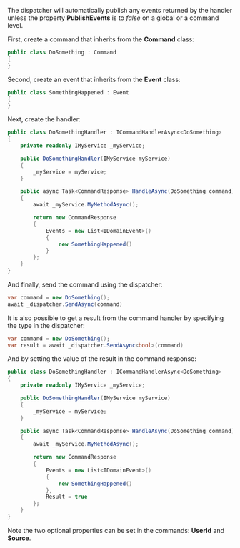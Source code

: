 The dispatcher will automatically publish any events returned by the handler unless the property **PublishEvents** is to _false_ on a global or a command level.

First, create a command that inherits from the **Command** class:

```C#
public class DoSomething : Command
{
}
```

Second, create an event that inherits from the **Event** class:

```C#
public class SomethingHappened : Event
{
}
```

Next, create the handler:

```C#
public class DoSomethingHandler : ICommandHandlerAsync<DoSomething>
{
    private readonly IMyService _myService;

    public DoSomethingHandler(IMyService myService)
    {
        _myService = myService;
    }

    public async Task<CommandResponse> HandleAsync(DoSomething command)
    {
        await _myService.MyMethodAsync();

        return new CommandResponse
        {
            Events = new List<IDomainEvent>()
            {
                new SomethingHappened()
            }
        };
    }
}
```

And finally, send the command using the dispatcher:

```C#
var command = new DoSomething();
await _dispatcher.SendAsync(command)
```

It is also possible to get a result from the command handler by specifying the type in the dispatcher:

```C#
var command = new DoSomething();
var result = await _dispatcher.SendAsync<bool>(command)
```

And by setting the value of the result in the command response:

```C#
public class DoSomethingHandler : ICommandHandlerAsync<DoSomething>
{
    private readonly IMyService _myService;

    public DoSomethingHandler(IMyService myService)
    {
        _myService = myService;
    }

    public async Task<CommandResponse> HandleAsync(DoSomething command)
    {
        await _myService.MyMethodAsync();

        return new CommandResponse
        {
            Events = new List<IDomainEvent>()
            {
                new SomethingHappened()
            },
            Result = true
        };
    }
}
```

Note the two optional properties can be set in the commands: **UserId** and **Source**.